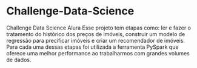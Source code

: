 # Challenge-Data-Science
Challenge Data Science Alura
Esse projeto tem etapas como: ler e fazer o tratamento do histórico dos preços de imóveis, construir um modelo de regressão para precificar imóveis e criar um recomendador de imóveis. Para cada uma dessas etapas foi utilizada a ferramenta PySpark que oferece uma melhor performance ao trabalharmos com grandes volumes de dados.
